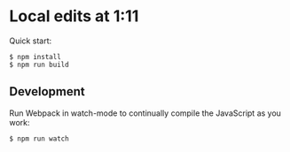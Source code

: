# Local edits at 1:11

Quick start:

```
$ npm install
$ npm run build
````

## Development

Run Webpack in watch-mode to continually compile the JavaScript as you work:

```
$ npm run watch
```
